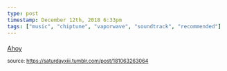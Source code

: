 ```yaml
---
type: post
timestamp: December 12th, 2018 6:33pm
tags: ["music", "chiptune", "vaporwave", "soundtrack", "recommended"]
---
```

####
<a href=" https://href.li/?https://xahoy.bandcamp.com/">
                        Ahoy                    </a>
                
                
                
                                
<small>source: https://saturdayxiii.tumblr.com/post/181063263064</small>